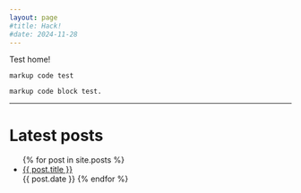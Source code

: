 ```yaml
---
layout: page
#title: Hack!
#date: 2024-11-28
---
```


Test home!

`markup code test`

```
markup code block test.
```
---
# Latest posts
<ul>
  {% for post in site.posts %}
    <li>
      <a href="{{ post.url }}">{{ post.title }}</a>
    </li>
    {{ post.date }}
  {% endfor %}
</ul>
